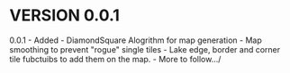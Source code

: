 # VERSION 0.0.1

0.0.1 - Added
    - DiamondSquare Alogrithm for map generation
    - Map smoothing to prevent "rogue" single tiles
    - Lake edge, border and corner tile fubctuibs to
      add them on the map.
    - More to follow.../
